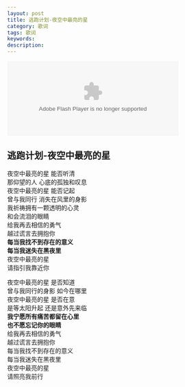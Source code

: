 ```yaml
---
layout: post
title: 逃跑计划-夜空中最亮的星
category: 歌词
tags: 歌词
keywords:
description:
---
```

<embed src="http://www.xiami.com/widget/0_1770201852/multiPlayer.swf" type="application/x-shockwave-flash" width="400" height="175" wmode="transparent"/>

## 逃跑计划-夜空中最亮的星

夜空中最亮的星 能否听清  
那仰望的人 心底的孤独和叹息  
夜空中最亮的星 能否记起  
曾与我同行 消失在风里的身影  
我祈祷拥有一颗透明的心灵  
和会流泪的眼睛  
给我再去相信的勇气  
越过谎言去拥抱你  
**每当我找不到存在的意义**  
**每当我迷失在黑夜里**  
夜空中最亮的星  
请指引我靠近你

夜空中最亮的星 是否知道  
曾与我同行的身影 如今在哪里  
夜空中最亮的星 是否在意  
是等太阳升起 还是意外先来临  
**我宁愿所有痛苦都留在心里**  
**也不愿忘记你的眼睛**  
给我再去相信的勇气  
越过谎言去拥抱你  
每当我找不到存在的意义  
每当我迷失在黑夜里  
夜空中最亮的星  
请照亮我前行
